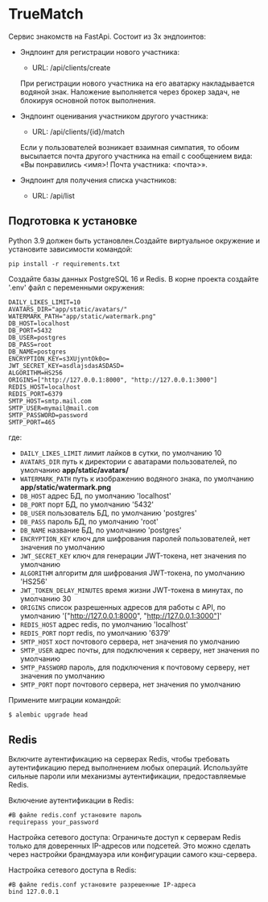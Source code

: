 # TrueMatch

Сервис знакомств на FastApi. Состоит из 3х эндпоинтов:

- Эндпоинт для регистрации нового участника:
  - URL: /api/clients/create
  
  При регистрации нового участника на его аватарку накладывается водяной знак.
  Наложение выполняется через брокер задач, не блокируя основной поток выполнения.
- Эндпоинт оценивания участником другого участника:
  - URL: /api/clients/{id}/match

  Если у пользователей возникает взаимная симпатия, то обоим высылается почта другого участника 
  на email с сообщением вида: «Вы понравились <имя>! Почта участника: <почта>». 
- Эндпоинт для получения списка участников:
  - URL: /api/list

## Подготовка к установке

Python 3.9 должен быть установлен.Создайте виртуальное окружение и установите зависимости командой:

```pip install -r requirements.txt```

Создайте базы данных PostgreSQL 16 и Redis. В корне проекта создайте
'.env' файл с переменными окружения:

```
DAILY_LIKES_LIMIT=10
AVATARS_DIR="app/static/avatars/"
WATERMARK_PATH="app/static/watermark.png"
DB_HOST=localhost
DB_PORT=5432
DB_USER=postgres
DB_PASS=root
DB_NAME=postgres
ENCRYPTION_KEY=s3XUjyntOk0o=
JWT_SECRET_KEY=asdlajsdasASDASD=
ALGORITHM=HS256
ORIGINS=["http://127.0.0.1:8000", "http://127.0.0.1:3000"]
REDIS_HOST=localhost
REDIS_PORT=6379
SMTP_HOST=smtp.mail.com
SMTP_USER=mymail@mail.com
SMTP_PASSWORD=password
SMTP_PORT=465
```
где:

- `DAILY_LIKES_LIMIT` лимит лайков в сутки, по умолчанию 10
- `AVATARS_DIR` путь к директории с аватарами пользователей, по умолчанию **app/static/avatars/**
- `WATERMARK_PATH` путь к изображению водяного знака, по умолчанию **app/static/watermark.png**
- `DB_HOST` адрес БД, по умолчанию 'localhost'
- `DB_PORT` порт БД, по умолчанию '5432'
- `DB_USER` пользователь БД, по умолчанию 'postgres'
- `DB_PASS` пароль БД, по умолчанию 'root'
- `DB_NAME` название БД, по умолчанию 'postgres'
- `ENCRYPTION_KEY` ключ для шифрования паролей пользователей, нет значения по умолчанию
- `JWT_SECRET_KEY` ключ для генерации JWT-токена, нет значения по умолчанию
- `ALGORITHM` алгоритм для шифрования JWT-токена, по умолчанию 'HS256'
- `JWT_TOKEN_DELAY_MINUTES` время жизни JWT-токена в минутах, по умолчанию 30
- `ORIGINS` список разрешенных адресов для работы с API, по умолчанию '["http://127.0.0.1:8000", "http://127.0.0.1:3000"]'
- `REDIS_HOST` адрес redis, по умолчанию 'localhost'
- `REDIS_PORT` порт redis, по умолчанию '6379'
- `SMTP_HOST` хост почтового сервера, нет значения по умолчанию
- `SMTP_USER` адрес почты, для подключения к серверу, нет значения по умолчанию
- `SMTP_PASSWORD` пароль, для подключения к почтовому серверу, нет значения по умолчанию
- `SMTP_PORT` порт почтового сервера, нет значения по умолчанию

Примените миграции командой:
```sh
$ alembic upgrade head
```

## Redis

Включите аутентификацию на серверах Redis, чтобы требовать аутентификацию перед выполнением любых операций.
Используйте сильные пароли или механизмы аутентификации, предоставляемые Redis.

Включение аутентификации в Redis:

```
#В файле redis.conf установите пароль
requirepass your_password
```
Настройка сетевого доступа: Ограничьте доступ к серверам Redis только для доверенных IP-адресов или подсетей.
Это можно сделать через настройки брандмауэра или конфигурации самого кэш-сервера.

Настройка сетевого доступа в Redis:

```
#В файле redis.conf установите разрешенные IP-адреса
bind 127.0.0.1
```